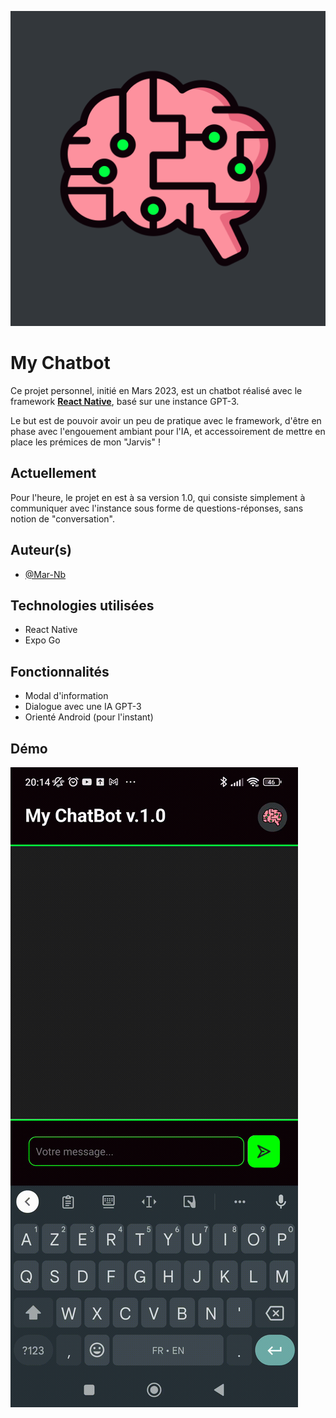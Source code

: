 ![Logo](assets/icon.png)

# My Chatbot

Ce projet personnel, initié en Mars 2023, est un chatbot réalisé avec le framework [**React Native**](https://reactnative.dev/), basé sur une instance GPT-3.

Le but est de pouvoir avoir un peu de pratique avec le framework, d'être en phase avec l'engouement ambiant pour l'IA, et accessoirement de mettre en place les prémices de mon "Jarvis" !

## Actuellement

Pour l'heure, le projet en est à sa version 1.0, qui consiste simplement à communiquer avec l'instance sous forme de questions-réponses, sans notion de "conversation".
## Auteur(s)

- [@Mar-Nb](https://github.com/Mar-Nb)


## Technologies utilisées

* React Native
* Expo Go


## Fonctionnalités

- Modal d'information
- Dialogue avec une IA GPT-3
- Orienté Android (pour l'instant)


## Démo

![GIF montrant un exemple d'utilisation de l'appli](assets/demo.gif)

